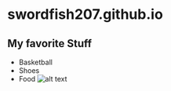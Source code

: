 # swordfish207.github.io

## My favorite Stuff
- Basketball
- Shoes
- Food
![alt text]([image.jpg](https://ph.images.search.yahoo.com/search/images;_ylt=AwrKBIJXmnVjSjw4Ywi1Rwx.;_ylu=c2VjA3NlYXJjaARzbGsDYnV0dG9u;_ylc=X1MDMjExNDczNDAwNQRfcgMyBGZyA21jYWZlZQRmcjIDcDpzLHY6aSxtOnNiLXRvcARncHJpZANyU0UzY1FtbVJaV2lJV2RZTjVvaGpBBG5fcnNsdAMwBG5fc3VnZwMxMARvcmlnaW4DcGguaW1hZ2VzLnNlYXJjaC55YWhvby5jb20EcG9zAzAEcHFzdHIDBHBxc3RybAMwBHFzdHJsAzkEcXVlcnkDam9yZGFuJTIwMzcEdF9zdG1wAzE2Njg2NTE2MDA-?p=jordan+37&fr=mcafee&fr2=p%3As%2Cv%3Ai%2Cm%3Asb-top&ei=UTF-8&x=wrt&type=E211PH885G0#id=94&iurl=https%3A%2F%2Fjordanstou.com%2Fwp-content%2Fuploads%2F2022%2F07%2FAir-Jordan-37-White-Black-Red-For-Sale.jpeg&action=click))
